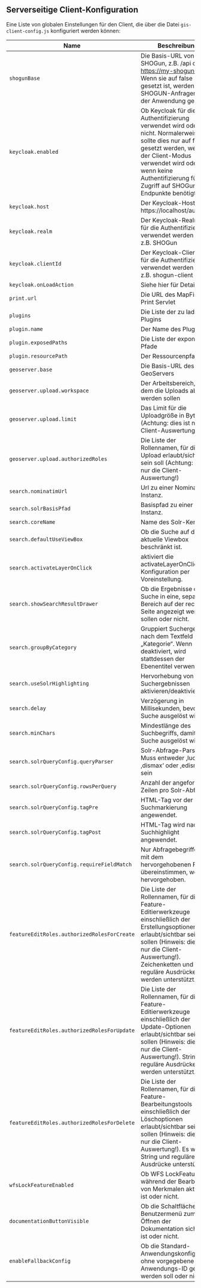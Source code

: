 ## Serverseitige Client-Konfiguration

Eine Liste von globalen Einstellungen für den Client, die über die Datei `gis-client-config.js` konfiguriert werden können:

|Name|Beschreibung|Standardeintrag|
|---|---|---|
|`shogunBase`|Die Basis-URL von SHOGun, z.B. /api oder https://my-shogun.org/. Wenn sie auf false gesetzt ist, werden keine SHOGUN-Anfragen von der Anwendung gestellt.|'/'|
|`keycloak.enabled`|Ob Keycloak für die Authentifizierung verwendet wird oder nicht. Normalerweise sollte dies nur auf false gesetzt werden, wenn nur der Client-Modus verwendet wird oder wenn keine Authentifizierung für den Zugriff auf SHOGun-Endpunkte benötigt wird|false|
|`keycloak.host`|Der Keycloak-Host, z.B. https://localhost/auth|null|
|`keycloak.realm`|Der Keycloak-Realm, der für die Authentifizierung verwendet werden soll, z.B. SHOGun|null|
|`keycloak.clientId`|Der Keycloak-Client, der für die Authentifizierung verwendet werden soll, z.B. shogun-client|null|
|`keycloak.onLoadAction`|Siehe hier für Details|'check-sso'|
|`print.url`|Die URL des MapFish Print Servlet|'/print'|
|`plugins`|Die Liste der zu ladenden Plugins|`[]`|
|`plugin.name`|Der Name des Plugins|undefined|
|`plugin.exposedPaths`|Die Liste der exponierten Pfade|undefined|
|`plugin.resourcePath`|Der Ressourcenpfad|undefiniert|
|`geoserver.base`|Die Basis-URL des GeoServers|`/geoserver`|
|`geoserver.upload.workspace`|Der Arbeitsbereich, in dem die Uploads abgelegt werden sollen|'SHOGUN-UPLOADS'|
|`geoserver.upload.limit`|Das Limit für die Uploadgröße in Bytes (Achtung: dies ist nur die Client-Auswertung!)|200000000 (= 200MB)|
|`geoserver.upload.authorizedRoles`| Die Liste der Rollennamen, für die der Upload erlaubt/sichtbar sein soll (Achtung: dies ist nur die Client-Auswertung!)|['admin']|
|`search.nominatimUrl`|Url zu einer Nominatim-Instanz.|'https://'|
|`search.solrBasisPfad`|Basispfad zu einer Solr-Instanz.|'/search/query'|
|`search.coreName`|Name des Solr-Kerns.|'search'|
|`search.defaultUseViewBox`|Ob die Suche auf die aktuelle Viewbox beschränkt ist.|true|
|`search.activateLayerOnClick`|aktiviert die activateLayerOnClick-Konfiguration per Voreinstellung.|true|
|`search.showSearchResultDrawer`|Ob die Ergebnisse der Suche in eine, separaten Bereich auf der rechten Seite angezeigt werden sollen oder nicht.|false|
|`search.groupByCategory`|Gruppiert Suchergebnisse nach dem Textfeld „Kategorie“. Wenn deaktiviert, wird stattdessen der Ebenentitel verwendet.|true|
|`search.useSolrHighlighting`|Hervorhebung von Solr-Suchergebnissen aktivieren/deaktivieren.|true|
|`search.delay`|Verzögerung in Millisekunden, bevor die Suche ausgelöst wird.|1000|
|`search.minChars`|Mindestlänge des Suchbegriffs, damit die Suche ausgelöst wird.|3|
|`search.solrQueryConfig.queryParser`|Solr-Abfrage-Parser. Muss entweder ‚lucene‘, ‚dismax‘ oder ‚edismax‘ sein|'edismax'|
|`search.solrQueryConfig.rowsPerQuery`|Anzahl der angeforderten Zeilen pro Solr-Abfrage.|100|
|`search.solrQueryConfig.tagPre`|HTML-Tag vor der Suchmarkierung angewendet.|`<b>`|
|`search.solrQueryConfig.tagPost`|HTML-Tag wird nach dem Suchhighlight angewendet.|`</b>`|
|`search.solrQueryConfig.requireFieldMatch`|Nur Abfragebegriffe, die mit dem hervorgehobenen Feld übereinstimmen, werden hervorgehoben.
|`featureEditRoles.authorizedRolesForCreate`|Die Liste der Rollennamen, für die die Feature-Editierwerkzeuge einschließlich der Erstellungsoptionen erlaubt/sichtbar sein sollen (Hinweis: dies ist nur die Client-Auswertung!). Zeichenketten und reguläre Ausdrücke werden unterstützt.|`[]`|
|`featureEditRoles.authorizedRolesForUpdate`|Die Liste der Rollennamen, für die die Feature-Editierwerkzeuge einschließlich der Update-Optionen erlaubt/sichtbar sein sollen (Hinweis: dies ist nur die Client-Auswertung!). Strings und reguläre Ausdrücke werden unterstützt.|`[]`|
|`featureEditRoles.authorizedRolesForDelete`|Die Liste der Rollennamen, für die die Feature-Bearbeitungstools einschließlich der Löschoptionen erlaubt/sichtbar sein sollen (Hinweis: dies ist nur die Client-Auswertung!). Es werden String und reguläre Ausdrücke unterstützt.|`[]`|
|`wfsLockFeatureEnabled`|Ob WFS LockFeature während der Bearbeitung von Merkmalen aktiviert ist oder nicht.|false|
|`documentationButtonVisible`|Ob die Schaltfläche im Benutzermenü zum Öffnen der Dokumentation sichtbar ist oder nicht.|true|
|`enableFallbackConfig`|Ob die Standard-Anwendungskonfiguration ohne vorgegebene Anwendungs-ID geladen werden soll oder nicht.|true|
